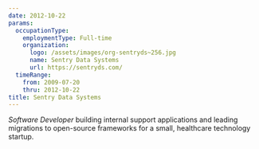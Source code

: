 ```yaml
---
date: 2012-10-22
params:
  occupationType:
    employmentType: Full-time
    organization:
      logo: /assets/images/org-sentryds~256.jpg
      name: Sentry Data Systems
      url: https://sentryds.com/
  timeRange:
    from: 2009-07-20
    thru: 2012-10-22
title: Sentry Data Systems
---
```


*Software Developer* building internal support applications and leading migrations to open-source frameworks for a small, healthcare technology startup.
